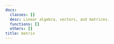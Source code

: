 ```yaml
---
docs:
  classes: []
  desc: Linear algebra, vectors, and matrices.
  functions: []
  others: []
title: matrix
---
```


<ApiDocs/>
